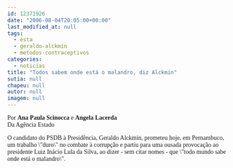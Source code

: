 ```yaml
---
id: 12371926
date: "2006-08-04T20:05:00+00:00"
last_modified_at: null
tags:
  - esta
  - geraldo-alckmin
  - metodos-contraceptivos
categories:
  - noticias
title: "Todos sabem onde está o malandro, diz Alckmin"
sutia: null
chapeu: null
autor: null
imagem: null
---
```

<p><P><FONT face=Verdana>Por <STRONG>Ana Paula Scinocca</STRONG> e <STRONG>Angela Lacerda</STRONG><BR>Da Agência Estado</FONT></P></p>
<p><P><FONT face=Verdana>O candidato do PSDB à Presidência, Geraldo Alckmin, prometeu hoje, em Pernambuco, um trabalho \"duro\" no combate à corrupção e partiu para uma ousada provocação ao presidente Luiz Inácio Lula da Silva, ao dizer - sem citar nomes - que \"todo mundo sabe onde está o malandro\".</FONT></P> </p>
